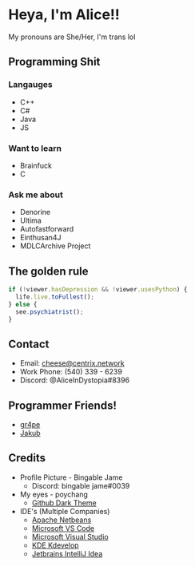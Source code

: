 # Heya, I'm Alice!!

<!--
**immortal-miku/immortal-miku** is a ✨ _special_ ✨ repository because its `README.md` (this file) appears on your GitHub profile.
!-->
My pronouns are She/Her, I'm trans lol

## Programming Shit

### Langauges
- C++
- C#
- Java
- JS
### Want to learn
- Brainfuck
- C
### Ask me about
- Denorine
- Ultima
- Autofastforward
- Einthusan4J
- MDLCArchive Project
## The golden rule
```js
if (!viewer.hasDepression && !viewer.usesPython) {
  life.live.toFullest();
} else {
  see.psychiatrist();
}
```
## Contact
- Email: cheese@centrix.network
- Work Phone: (540) 339 - 6239
- Discord: @AliceInDystopia#8396


## Programmer Friends!
- [gr4pe](https://github.com/nylecohen)
- [Jakub](https://github.com/JakubWinsche)


## Credits
- Profile Picture - Bingable Jame
  - Discord: bingable jame#0039
- My eyes -  poychang
  - [Github Dark Theme](https://chrome.google.com/webstore/detail/github-dark-theme/odkdlljoangmamjilkamahebpkgpeacp)
- IDE's (Multiple Companies)
  - [Apache Netbeans](http://netbeans.apache.org/)
  - [Microsoft VS Code](https://code.visualstudio.com/)
  - [Microsoft Visual Studio](https://visualstudio.microsoft.com/)
  - [KDE Kdevelop](https://www.kdevelop.org/download)
  - [Jetbrains IntelliJ Idea](https://www.jetbrains.com/idea/)
